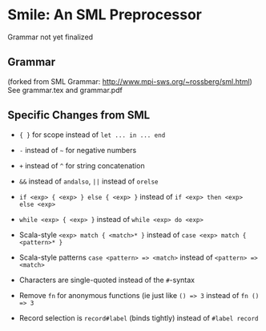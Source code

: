 # Smile: An SML Preprocessor

Grammar not yet finalized

## Grammar

(forked from SML Grammar: http://www.mpi-sws.org/~rossberg/sml.html)
See grammar.tex and grammar.pdf

## Specific Changes from SML

* `{ }` for scope instead of `let ... in ... end`

* `-` instead of `~` for negative numbers

* `+` instead of `^` for string concatenation

* `&&` instead of `andalso`, `||` instead of `orelse`

* `if <exp> { <exp> } else { <exp> }` instead of `if <exp> then <exp> else <exp>`

* `while <exp> { <exp> }` instead of `while <exp> do <exp>`

* Scala-style `<exp> match { <match>* }` instead of `case <exp> match { <pattern>* }`

* Scala-style patterns `case <pattern> => <match>` instead of `<pattern> => <match>`

* Characters are single-quoted instead of the `#`-syntax

* Remove `fn` for anonymous functions (ie just like `() => 3` instead of `fn () => 3`

* Record selection is `record#label` (binds tightly) instead of `#label record`

